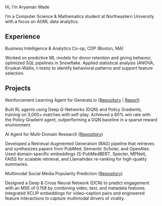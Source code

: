 Hi, I’m Aryaman Wade

I’m a Computer Science & Mathematics student at Northeastern University with a focus on AI/ML data analytics. 

## Experience

Business Intelligence & Analytics Co-op, CDP (Boston, MA)

Worked on predictive ML models for donor retention and giving behavior, optimized SQL pipelines in Snowflake. 
Applied statistical analysis (ANOVA, Kruskal–Wallis, t-tests) to identify behavioral patterns and support feature selection.

## Projects

Reinforcement Learning Agent for Generals.io ([Repository](https://github.com/wade-ary/generals-ai) | [Report](https://drive.google.com/file/d/1KUvGMwJkPsz-Hczu0mFMBCC4iljwj6bG/view))

Built RL agents using Deep Q-Networks (DQN) and Policy Gradients, training on 3,000+ matches with self-play. 
Achieved a 60% win rate with the Policy Gradient agent, outperforming a DQN baseline in a sparse reward environment.

AI Agent for Multi-Domain Research ([Repository](https://github.com/wade-ary/query-engine))

Developed a Retrieval-Augmented Generation (RAG) pipeline that retrieves and synthesizes papers from PubMed, Semantic Scholar, and OpenAlex. 
Used domain-specific embeddings (S-PubMedBERT, Specter, MPNet), FAISS for scalable retrieval, and LlamaIndex re-ranking for high-quality summaries.

Multimodal Social Media Popularity Prediction ([Repository](https://github.com/wade-ary/SocialMediaPrediction))

Designed a Deep & Cross Neural Network (DCN) to predict engagement with an MSE of 0.158 by combining video, text, and metadata features. 
Integrated XCLIP embeddings for video–caption pairs and engineered feature interactions to capture multimodal drivers of virality.
